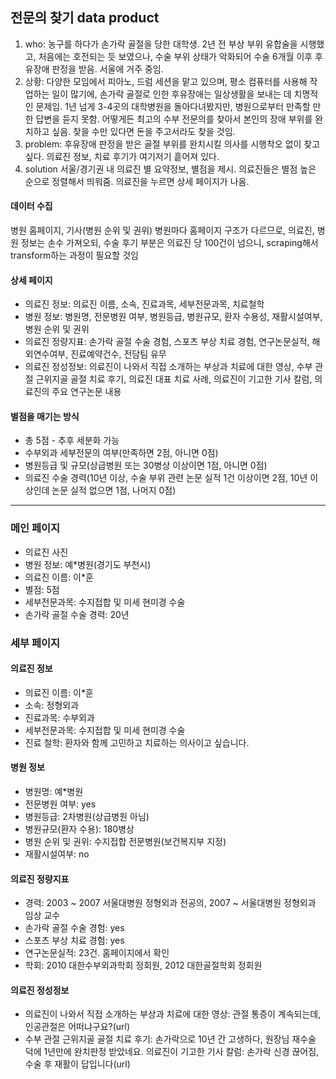 ## 전문의 찾기 data product
1. who: 농구를 하다가 손가락 골절을 당한 대학생. 2년 전 부상 부위 유합술을 시행했고, 처음에는 호전되는 듯 보였으나, 수술 부위 상태가 악화되어 수술 6개월 이후 후유장애 판정을 받음. 서울에 거주 중임.
2. 상황: 다양한 모임에서 피아노, 드럼 세션을 맡고 있으며, 평소 컴퓨터를 사용해 작업하는 일이 많기에, 손가락 골절로 인한 후유장애는 일상생활을 보내는 데 치명적인 문제임. 1년 넘게 3-4곳의 대학병원을 돌아다녀봤지만, 병원으로부터 만족할 만한 답변을 듣지 못함. 어떻게든 최고의 수부 전문의를 찾아서 본인의 장애 부위를 완치하고 싶음. 찾을 수만 있다면 돈을 주고서라도 찾을 것임.
3. problem: 후유장애 판정을 받은 골절 부위를 완치시킬 의사를 시행착오 없이 찾고 싶다. 의료진 정보, 치료 후기가 여기저기 흩어져 있다.
4. solution 서울/경기권 내 의료진 별 요약정보, 별점을 제시. 의료진들은 별점 높은 순으로 정렬해서 띄워줌. 의료진을 누르면 상세 페이지가 나옴.
#### 데이터 수집
병원 홈페이지, 기사(병원 순위 및 권위) 병원마다 홈페이지 구조가 다르므로, 의료진, 병원 정보는 손수 가져오되, 수술 후기 부분은 의료진 당 100건이 넘으니, scraping해서 transform하는 과정이 필요할 것임
#### 상세 페이지
- 의료진 정보: 의료진 이름, 소속, 진료과목, 세부전문과목, 치료철학
- 병원 정보: 병원명, 전문병원 여부, 병원등급, 병원규모, 환자 수용성, 재활시설여부, 병원 순위 및 권위
- 의료진 정량지표: 손가락 골절 수술 경험, 스포츠 부상 치료 경험, 연구논문실적, 해외연수여부, 진료예약건수, 전담팀 유무
- 의료진 정성정보: 의료진이 나와서 직접 소개하는 부상과 치료에 대한 영상, 수부 관절 근위지골 골절 치료 후기, 의료진 대표 치료 사례, 의료진이 기고한 기사 칼럼, 의료진의 주요 연구논문 내용
#### 별점을 매기는 방식
- 총 5점 - 추후 세분화 가능
- 수부외과 세부전문의 여부(만족하면 2점, 아니면 0점)
- 병원등급 및 규모(상급병원 또는 30병상 이상이면 1점, 아니면 0점)
- 의료진 수술 경력(10년 이상, 수술 부위 관련 논문 실적 1건 이상이면 2점, 10년 이상인데 논문 실적 없으면 1점, 나머지 0점)
---
### 메인 페이지
- 의료진 사진
- 병원 정보: 예*병원(경기도 부천시)
- 의료진 이름: 이*훈
- 별점: 5점
- 세부전문과목: 수지접합 및 미세 현미경 수술
- 손가락 골절 수술 경력: 20년

### 세부 페이지
#### 의료진 정보
- 의료진 이름: 이*훈
- 소속: 정형외과
- 진료과목: 수부외과
- 세부전문과목: 수지접합 및 미세 현미경 수술
- 진료 철학: 환자와 함께 고민하고 치료하는 의사이고 싶습니다.
#### 병원 정보
- 병원명: 예*병원
- 전문병원 여부: yes
- 병원등급: 2차병원(상급병원 아님)
- 병원규모(환자 수용): 180병상
- 병원 순위 및 권위: 수지접합 전문병원(보건복지부 지정)
- 재활시설여부: no
#### 의료진 정량지표
- 경력: 2003 ~ 2007 서울대병원 정형외과 전공의, 2007 ~ 서울대병원 정형외과 임상 교수
- 손가락 골절 수술 경험: yes
- 스포츠 부상 치료 경험: yes
- 연구논문실적: 23건. 홈페이지에서 확인
- 학회: 2010 대한수부외과학회 정회원, 2012 대한골절학회 정회원
#### 의료진 정성정보
- 의료진이 나와서 직접 소개하는 부상과 치료에 대한 영상: 관절 통증이 계속되는데, 인공관절은 어떠냐구요?(url)
- 수부 관절 근위지골 골절 치료 후기: 손가락으로 10년 간 고생하다, 원장님 재수술 덕에 1년만에 완치판정 받았네요. 의료진이 기고한 기사 칼럼: 손가락 신경 끊어짐, 수술 후 재활이 답입니다(url)
